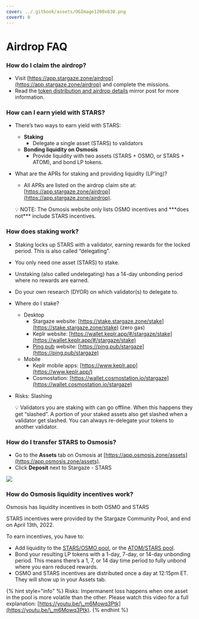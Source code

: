 ```yaml
---
cover: ../.gitbook/assets/OGImage1200x630.png
coverY: 0
---
```


# Airdrop FAQ

### How do I claim the airdrop?

* Visit [https://app.stargaze.zone/airdrop](https://app.stargaze.zone/airdrop) and complete the missions.
* Read the [token distribution and airdrop details](https://mirror.xyz/stargazezone.eth/h9Bc7jODUrYB1Jw4mve3QEGVkBwBsyVebN6NP7tRl\_Y) mirror post for more information.

### How can I earn yield with STARS?

* There’s two ways to earn yield with STARS:
  * **Staking**
    * Delegate a single asset (STARS) to validators
  * **Bonding liquidity on Osmosis**
    * Provide liquidity with two assets (STARS + OSMO, or STARS + ATOM), and bond LP tokens.
*   What are the APRs for staking and providing liquidity (LP’ing)?

    * All APRs are listed on the airdrop claim site at: [https://app.stargaze.zone/airdrop](https://app.stargaze.zone/airdrop).

    💡 NOTE: The Osmosis website only lists OSMO incentives and \*\*\*does not\*\*\* include STARS incentives.

### How does staking work?

* Staking locks up STARS with a validator, earning rewards for the locked period. This is also called “delegating”.
* You only need one asset (STARS) to stake.
* Unstaking (also called undelegating) has a 14-day unbonding period where no rewards are earned.
* Do your own research (DYOR) on which validator(s) to delegate to.
* Where do I stake?
  * Desktop
    * Stargaze website: [https://stake.stargaze.zone/stake](https://stake.stargaze.zone/stake) (zero gas)
    * Keplr website: [https://wallet.keplr.app/#/stargaze/stake](https://wallet.keplr.app/#/stargaze/stake)
    * [Ping.pub](http://ping.pub) website: [https://ping.pub/stargaze](https://ping.pub/stargaze)
  * Mobile
    * Keplr mobile apps: [https://www.keplr.app](https://www.keplr.app/)
    * Cosmostation: [https://wallet.cosmostation.io/stargaze](https://wallet.cosmostation.io/stargaze)
*   Risks: Slashing

    💡 Validators you are staking with can go offline. When this happens they get “slashed”. A portion of your staked assets also get slashed when a validator get slashed. You can always re-delegate your tokens to another validator.

### How do I transfer STARS to Osmosis?

* Go to the **Assets** tab on Osmosis at [https://app.osmosis.zone/assets](https://app.osmosis.zone/assets).
* Click **Deposit** next to Stargaze - STARS

![](<../.gitbook/assets/Screen\_Shot\_2022 01 22\_at\_12.23.27\_PM>)

### How do Osmosis liquidity incentives work?

Osmosis has liquidity incentives in both OSMO and STARS

STARS incentives were provided by the Stargaze Community Pool, and end on April 13th, 2022.

To earn incentives, you have to:

* Add liquidity to the [STARS/OSMO pool](https://app.osmosis.zone/pool/604), or the [ATOM/STARS pool](https://app.osmosis.zone/pool/611).
* Bond your resulting LP tokens with a 1-day, 7-day, or 14-day unbonding period. This means there’s a 1, 7, or 14 day time period to fully unbond where you earn reduced rewards.
* OSMO and STARS incentives are distributed once a day at 12:15pm ET. They will show up in your Assets tab.

{% hint style="info" %}
Risks: Impermanent loss happens when one asset in the pool is more volatile than the other. Please watch this video for a full explanation: [https://youtu.be/\_m6Mowq3Ptk](https://youtu.be/\_m6Mowq3Ptk).
{% endhint %}
